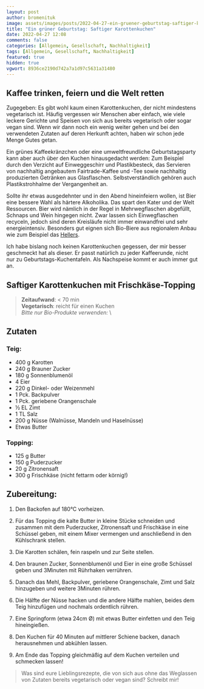 ```yaml
---
layout: post
author: bromenituk
image: assets/images/posts/2022-04-27-ein-gruener-geburtstag-saftiger-karottenkuchen.png
title: "Ein grüner Geburtstag: Saftiger Karottenkuchen"
date: 2022-04-27 12:08
comments: false
categories: [Allgemein, Gesellschaft, Nachhaltigkeit]
tags: [Allgemein, Gesellschaft, Nachhaltigkeit]
featured: true
hidden: true
vgwort: 8936ce2190d742a7a1d97c5631a31480
---
```

## Kaffee trinken, feiern und die Welt retten

Zugegeben: Es gibt wohl kaum einen Karottenkuchen, der nicht mindestens vegetarisch ist. Häufig vergessen wir Menschen aber einfach, wie viele leckere Gerichte und Speisen von sich aus bereits vegetarisch oder sogar vegan sind. Wenn wir dann noch ein wenig weiter gehen und bei den verwendeten Zutaten auf deren Herkunft achten, haben wir schon jede Menge Gutes getan.

Ein grünes Kaffeekränzchen oder eine umweltfreundliche Geburtstagsparty kann aber auch über den Kuchen hinausgedacht werden: Zum Beispiel durch den Verzicht auf Einweggeschirr und Plastikbesteck, das Servieren von nachhaltig angebautem Fairtrade-Kaffee und -Tee sowie nachhaltig produzierten Getränken aus Glasflaschen. Selbstverständlich gehören auch Plastikstrohhalme der Vergangenheit an.

Sollte ihr etwas ausgedehnter und in den Abend hineinfeiern wollen, ist Bier eine bessere Wahl als härtere Alkoholika. Das spart den Kater und der Welt Ressourcen. Bier wird nämlich in der Regel in Mehrwegflaschen abgefüllt, Schnaps und Wein hingegen nicht. Zwar lassen sich Einwegflaschen recyceln, jedoch sind deren Kreisläufe nicht immer einwandfrei und sehr energieintensiv. Besonders gut eignen sich Bio-Biere aus regionalem Anbau wie zum Beispiel das <a href="https://www.hellers.koeln/" target="_blank">Hellers</a>.

Ich habe bislang noch keinen Karottenkuchen gegessen, der mir besser geschmeckt hat als dieser. Er passt natürlich zu jeder Kaffeerunde, nicht nur zu Geburtstags-Kuchentafeln. Als Nachspeise kommt er auch immer gut an.


## Saftiger Karottenkuchen mit Frischkäse-Topping
> **Zeitaufwand**: &lt; 70 min \
> **Vegetarisch**: reicht für einen Kuchen \
> *Bitte nur Bio-Produkte verwenden:* \

## Zutaten 

### Teig:
- 400 g Karotten
- 240 g Brauner Zucker
- 180 g Sonnenblumenöl
- 4 Eier
- 220 g Dinkel- oder Weizenmehl
- 1 Pck. Backpulver
- 1 Pck. geriebene Orangenschale
- ½ EL Zimt
- 1 TL Salz
- 200 g Nüsse (Walnüsse, Mandeln und Haselnüsse)
- Etwas Butter


### Topping:
- 125 g Butter
- 150 g Puderzucker
- 20 g Zitronensaft
- 300 g Frischkäse (nicht fettarm oder körnig!)

## Zubereitung:

1. Den Backofen auf 180°C vorheizen.

2. Für das Topping die kalte Butter in kleine Stücke schneiden und zusammen mit dem Puderzucker, Zitronensaft und Frischkäse in eine Schüssel geben, mit einem Mixer vermengen und anschließend in den Kühlschrank stellen.

3. Die Karotten schälen, fein raspeln und zur Seite stellen.

4. Den braunen Zucker, Sonnenblumenöl und Eier in eine große Schüssel geben und 3Minuten mit Rührhaken verrühren.

5. Danach das Mehl, Backpulver, geriebene Orangenschale, Zimt und Salz hinzugeben und weitere 3Minuten rühren.

6. Die Hälfte der Nüsse hacken und die andere Hälfte mahlen, beides dem Teig hinzufügen und nochmals ordentlich rühren.

7. Eine Springform (etwa 24cm Ø) mit etwas Butter einfetten und den Teig hineingießen.

8. Den Kuchen für 40 Minuten auf mittlerer Schiene backen, danach herausnehmen und abkühlen lassen.

9. Am Ende das Topping gleichmäßig auf dem Kuchen verteilen und schmecken lassen!

> Was sind eure Lieblingsrezepte, die von sich aus ohne das Weglassen von Zutaten bereits vegetarisch oder vegan sind? Schreibt mir!
